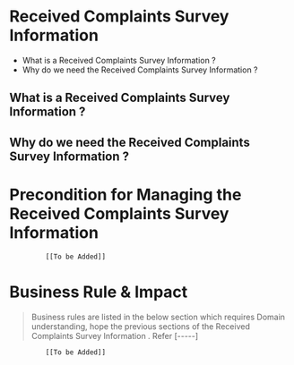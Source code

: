 # Received Complaints Survey Information

* What is a Received Complaints Survey Information ?
* Why do we need the Received Complaints Survey Information ? 


## What is a Received Complaints Survey Information ?

## Why do we need the Received Complaints Survey Information ? 



# Precondition for Managing the Received Complaints Survey Information 




             [[To be Added]]
 




# Business Rule & Impact 

> Business rules are listed in the below section which requires Domain understanding, hope the previous sections of the Received Complaints Survey Information . Refer [-----]


             [[To be Added]]
 


